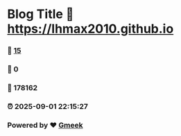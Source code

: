# Blog Title :link: https://lhmax2010.github.io 
### :page_facing_up: [15](https://lhmax2010.github.io/tag.html) 
### :speech_balloon: 0 
### :hibiscus: 178162 
### :alarm_clock: 2025-09-01 22:15:27 
### Powered by :heart: [Gmeek](https://github.com/Meekdai/Gmeek)
